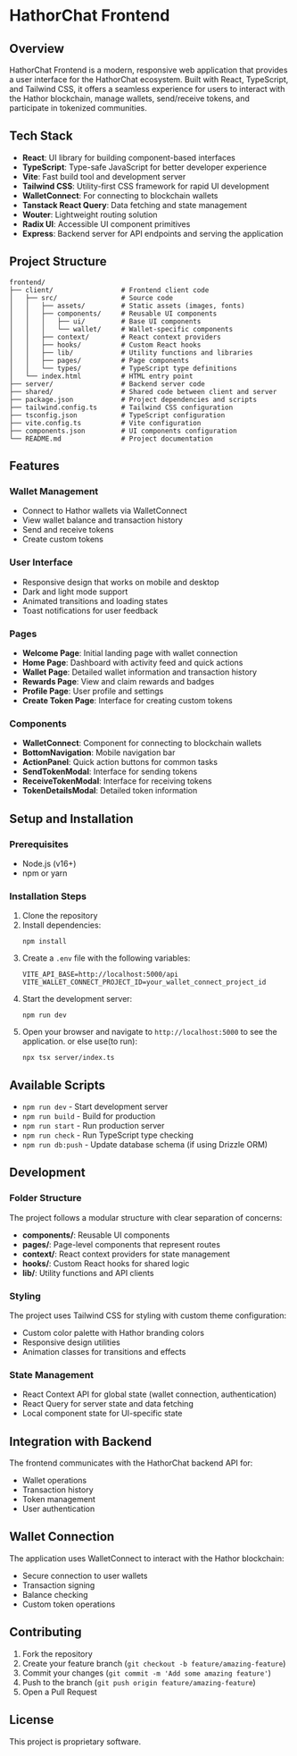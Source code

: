 # HathorChat Frontend

## Overview

HathorChat Frontend is a modern, responsive web application that provides a user interface for the HathorChat ecosystem. Built with React, TypeScript, and Tailwind CSS, it offers a seamless experience for users to interact with the Hathor blockchain, manage wallets, send/receive tokens, and participate in tokenized communities.

## Tech Stack

- **React**: UI library for building component-based interfaces
- **TypeScript**: Type-safe JavaScript for better developer experience
- **Vite**: Fast build tool and development server
- **Tailwind CSS**: Utility-first CSS framework for rapid UI development
- **WalletConnect**: For connecting to blockchain wallets
- **Tanstack React Query**: Data fetching and state management
- **Wouter**: Lightweight routing solution
- **Radix UI**: Accessible UI component primitives
- **Express**: Backend server for API endpoints and serving the application

## Project Structure

```
frontend/
├── client/                 # Frontend client code
│   ├── src/                # Source code
│   │   ├── assets/         # Static assets (images, fonts)
│   │   ├── components/     # Reusable UI components
│   │   │   ├── ui/         # Base UI components
│   │   │   └── wallet/     # Wallet-specific components
│   │   ├── context/        # React context providers
│   │   ├── hooks/          # Custom React hooks
│   │   ├── lib/            # Utility functions and libraries
│   │   ├── pages/          # Page components
│   │   └── types/          # TypeScript type definitions
│   └── index.html          # HTML entry point
├── server/                 # Backend server code
├── shared/                 # Shared code between client and server
├── package.json            # Project dependencies and scripts
├── tailwind.config.ts      # Tailwind CSS configuration
├── tsconfig.json           # TypeScript configuration
├── vite.config.ts          # Vite configuration
├── components.json         # UI components configuration
└── README.md               # Project documentation
```

## Features

### Wallet Management
- Connect to Hathor wallets via WalletConnect
- View wallet balance and transaction history
- Send and receive tokens
- Create custom tokens

### User Interface
- Responsive design that works on mobile and desktop
- Dark and light mode support
- Animated transitions and loading states
- Toast notifications for user feedback

### Pages
- **Welcome Page**: Initial landing page with wallet connection
- **Home Page**: Dashboard with activity feed and quick actions
- **Wallet Page**: Detailed wallet information and transaction history
- **Rewards Page**: View and claim rewards and badges
- **Profile Page**: User profile and settings
- **Create Token Page**: Interface for creating custom tokens

### Components
- **WalletConnect**: Component for connecting to blockchain wallets
- **BottomNavigation**: Mobile navigation bar
- **ActionPanel**: Quick action buttons for common tasks
- **SendTokenModal**: Interface for sending tokens
- **ReceiveTokenModal**: Interface for receiving tokens
- **TokenDetailsModal**: Detailed token information

## Setup and Installation

### Prerequisites
- Node.js (v16+)
- npm or yarn

### Installation Steps

1. Clone the repository
2. Install dependencies:
   ```
   npm install
   ```
3. Create a `.env` file with the following variables:
   ```
   VITE_API_BASE=http://localhost:5000/api
   VITE_WALLET_CONNECT_PROJECT_ID=your_wallet_connect_project_id
   ```
4. Start the development server:
   ```
   npm run dev
   ```
5. Open your browser and navigate to `http://localhost:5000` to see the application.
   or else use(to run):
   ```
   npx tsx server/index.ts
   ```
## Available Scripts

- `npm run dev` - Start development server
- `npm run build` - Build for production
- `npm run start` - Run production server
- `npm run check` - Run TypeScript type checking
- `npm run db:push` - Update database schema (if using Drizzle ORM)

## Development

### Folder Structure

The project follows a modular structure with clear separation of concerns:

- **components/**: Reusable UI components
- **pages/**: Page-level components that represent routes
- **context/**: React context providers for state management
- **hooks/**: Custom React hooks for shared logic
- **lib/**: Utility functions and API clients

### Styling

The project uses Tailwind CSS for styling with custom theme configuration:

- Custom color palette with Hathor branding colors
- Responsive design utilities
- Animation classes for transitions and effects

### State Management

- React Context API for global state (wallet connection, authentication)
- React Query for server state and data fetching
- Local component state for UI-specific state

## Integration with Backend

The frontend communicates with the HathorChat backend API for:
- Wallet operations
- Transaction history
- Token management
- User authentication

## Wallet Connection

The application uses WalletConnect to interact with the Hathor blockchain:
- Secure connection to user wallets
- Transaction signing
- Balance checking
- Custom token operations

## Contributing

1. Fork the repository
2. Create your feature branch (`git checkout -b feature/amazing-feature`)
3. Commit your changes (`git commit -m 'Add some amazing feature'`)
4. Push to the branch (`git push origin feature/amazing-feature`)
5. Open a Pull Request

## License

This project is proprietary software.
